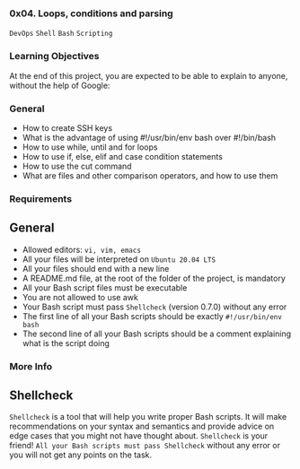 ### 0x04. Loops, conditions and parsing
`DevOps` `Shell` `Bash` `Scripting`


### Learning Objectives
At the end of this project, you are expected to be able to explain to anyone, without the help of Google:

### General
* How to create SSH keys
* What is the advantage of using #!/usr/bin/env bash over #!/bin/bash
* How to use while, until and for loops
* How to use if, else, elif and case condition statements
* How to use the cut command
* What are files and other comparison operators, and how to use them

### Requirements
## General
* Allowed editors: `vi, vim, emacs`
* All your files will be interpreted on `Ubuntu 20.04 LTS`
* All your files should end with a new line
* A README.md file, at the root of the folder of the project, is mandatory
* All your Bash script files must be executable
* You are not allowed to use awk
* Your Bash script must pass `Shellcheck` (version 0.7.0) without any error
* The first line of all your Bash scripts should be exactly `#!/usr/bin/env bash`
* The second line of all your Bash scripts should be a comment explaining what is the script doing

### More Info
## Shellcheck
`Shellcheck` is a tool that will help you write proper Bash scripts. It will make recommendations on your syntax and semantics and provide advice on edge cases that you might not have thought about. `Shellcheck` is your friend! `All your Bash scripts must pass Shellcheck` without any error or you will not get any points on the task.
